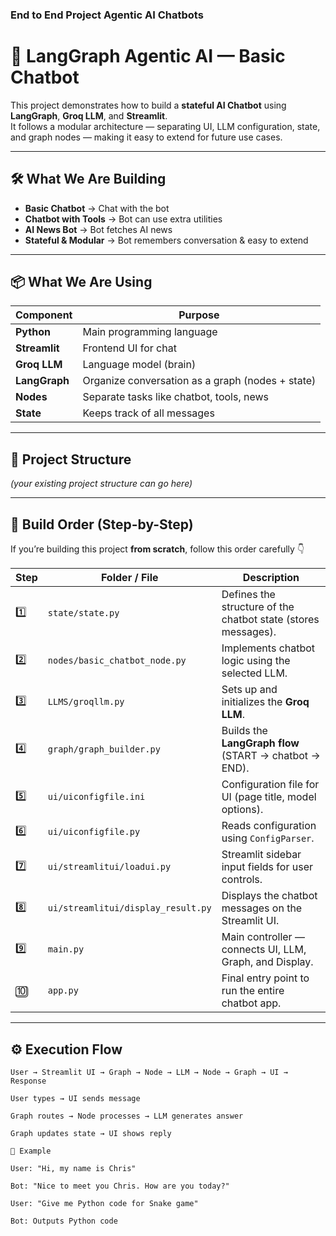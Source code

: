 ### End to End Project Agentic AI Chatbots

# 🤖 LangGraph Agentic AI — Basic Chatbot

This project demonstrates how to build a **stateful AI Chatbot** using **LangGraph**, **Groq LLM**, and **Streamlit**.  
It follows a modular architecture — separating UI, LLM configuration, state, and graph nodes — making it easy to extend for future use cases.

---

## 🛠 What We Are Building

- **Basic Chatbot** → Chat with the bot  
- **Chatbot with Tools** → Bot can use extra utilities  
- **AI News Bot** → Bot fetches AI news  
- **Stateful & Modular** → Bot remembers conversation & easy to extend

---

## 📦 What We Are Using

| Component          | Purpose |
|-------------------|---------|
| **Python**         | Main programming language |
| **Streamlit**      | Frontend UI for chat |
| **Groq LLM**       | Language model (brain) |
| **LangGraph**      | Organize conversation as a graph (nodes + state) |
| **Nodes**          | Separate tasks like chatbot, tools, news |
| **State**          | Keeps track of all messages |

---

## 📂 Project Structure

*(your existing project structure can go here)*

---

## 🧱 Build Order (Step-by-Step)

If you’re building this project **from scratch**, follow this order carefully 👇

| Step | Folder / File | Description |
|------|----------------|-------------|
| 1️⃣ | `state/state.py` | Defines the structure of the chatbot state (stores messages). |
| 2️⃣ | `nodes/basic_chatbot_node.py` | Implements chatbot logic using the selected LLM. |
| 3️⃣ | `LLMS/groqllm.py` | Sets up and initializes the **Groq LLM**. |
| 4️⃣ | `graph/graph_builder.py` | Builds the **LangGraph flow** (START → chatbot → END). |
| 5️⃣ | `ui/uiconfigfile.ini` | Configuration file for UI (page title, model options). |
| 6️⃣ | `ui/uiconfigfile.py` | Reads configuration using `ConfigParser`. |
| 7️⃣ | `ui/streamlitui/loadui.py` | Streamlit sidebar input fields for user controls. |
| 8️⃣ | `ui/streamlitui/display_result.py` | Displays the chatbot messages on the Streamlit UI. |
| 9️⃣ | `main.py` | Main controller — connects UI, LLM, Graph, and Display. |
| 🔟 | `app.py` | Final entry point to run the entire chatbot app. |

---

## ⚙️ Execution Flow

```text
User → Streamlit UI → Graph → Node → LLM → Node → Graph → UI → Response

User types → UI sends message

Graph routes → Node processes → LLM generates answer

Graph updates state → UI shows reply

📝 Example

User: "Hi, my name is Chris"

Bot: "Nice to meet you Chris. How are you today?"

User: "Give me Python code for Snake game"

Bot: Outputs Python code